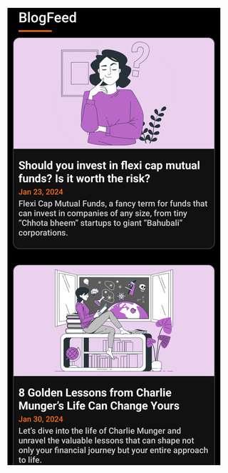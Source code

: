 ![image_alt](https://github.com/Amitbhat45/Vrid-assignment/blob/6618aeacb602405e61fedb59833beb4ac21abd87/Screenshot_20250219_114149_Vrid-assignment.jpg)
